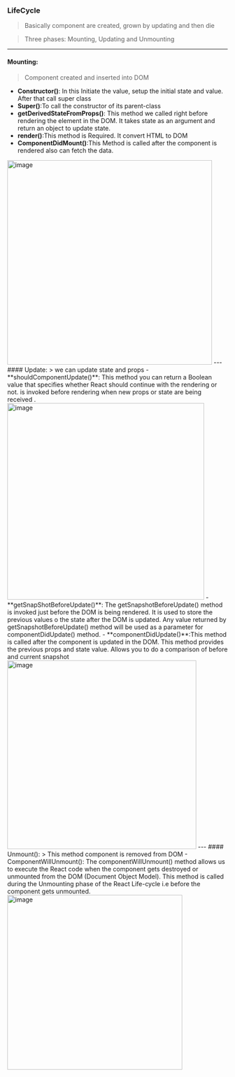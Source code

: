 ### LifeCycle
> Basically component are created, grown by updating and then die

> Three phases: Mounting, Updating and Unmounting
---
#### Mounting: 
> Component  created and inserted into DOM
  - **Constructor()**: In this Initiate the value, setup the initial state and value. After that call super class
  - **Super()**:To call the constructor of its parent-class
  - **getDerivedStateFromProps()**: This method we called right before rendering the element in the DOM. It takes state as an argument and return an object to update state.
  - **render()**:This method is Required. It convert HTML to DOM
  - **ComponentDidMount()**:This Method is called after the component is rendered also can fetch the data.
<img width="468" alt="image" src="https://github.com/Dhanarajb/ReactJS/assets/88299676/22688b9c-f321-447c-a289-6b84f8ee9040">
---
#### Update: 
> we can update state and props
  - **shouldComponentUpdate()**: This method you can return a Boolean value that specifies whether React should continue with the rendering   
       or not. is invoked before rendering when new props or state are being received .
    <img width="450" alt="image" src="https://github.com/Dhanarajb/ReactJS/assets/88299676/77cedc80-8547-4091-b98c-6fd458c25391">
  - **getSnapShotBeforeUpdate()**: The getSnapshotBeforeUpdate() method is invoked just before the DOM is being rendered. It is used to store the previous values o 
       the state after the DOM is updated. Any value returned by getSnapshotBeforeUpdate() method will be used as a parameter for componentDidUpdate() method.
  - **componentDidUpdate()**:This method is called after the component is updated in the DOM. This method provides the previous props and state value. Allows you to 
       do a comparison of before and current snapshot
<img width="432" alt="image" src="https://github.com/Dhanarajb/ReactJS/assets/88299676/752128c3-e37a-4174-b640-07c3a97722bf">
---
#### Unmount(): 
> This method component is removed from DOM
  - ComponentWillUnmount(): The componentWillUnmount() method allows us to execute the React code when the component gets destroyed or unmounted from the DOM 
      (Document Object Model). This method is called during the Unmounting phase of the React Life-cycle i.e before the component gets unmounted. 
<img width="400" alt="image" src="https://github.com/Dhanarajb/ReactJS/assets/88299676/8bbf1563-4789-4443-b2a4-df1289c9d67d">
